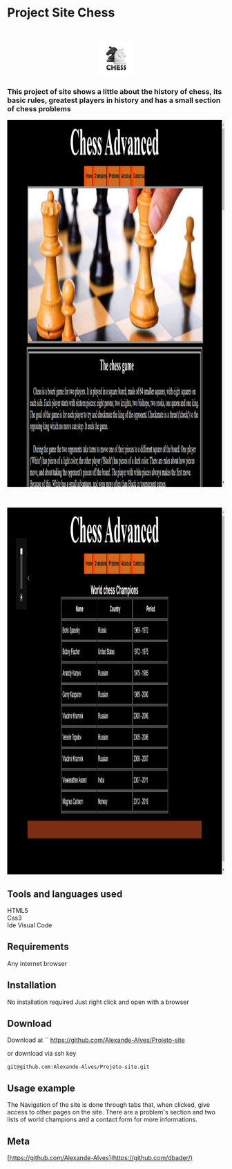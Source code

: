 
# Project Site Chess
<br />
<p align="center">
  <a href="https://github.com/alexanderritik/Best-README-Template">
    <img src="logo.jpg" alt="Logo" width="80" height="80">
  </a>
  <h3>
  <p align="center">


This project of site shows a little about the history of chess, its basic rules, greatest players in history and has a small section of chess problems </p>
</p>
</h3>
<p align="center">
    <img src="chess1.png" alt="Logo" width="1050" height="850">
</p>
<br>
<p align="center">
    <img src="image.png" alt="Logo" width="1050" height="850">
</p>

## Tools and languages ​​used

HTML5<br>
Css3<br>
Ide Visual Code



## Requirements

Any  internet browser 


## Installation


No installation required
 Just right click and open with a browser


## Download

Download at
``
https://github.com/Alexande-Alves/Projeto-site

or download via ssh key
```
git@github.com:Alexande-Alves/Projeto-site.git
```

## Usage example

The Navigation of the site is done through tabs that, when clicked, give access to other pages on the site.
  There are a problem's section and two lists of world champions and a contact form  for more informations.


## Meta


[https://github.com/Alexande-Alves](https://github.com/dbader/)

[swift-image]:https://img.shields.io/badge/swift-3.0-orange.svg
[swift-url]: https://swift.org/
[license-image]: https://img.shields.io/badge/License-MIT-blue.svg
[license-url]: LICENSE
[travis-image]: https://img.shields.io/travis/dbader/node-datadog-metrics/master.svg?style=flat-square
[travis-url]: https://travis-ci.org/dbader/node-datadog-metrics
[codebeat-image]: https://codebeat.co/badges/c19b47ea-2f9d-45df-8458-b2d952fe9dad
[codebeat-url]: https://codebeat.co/projects/github-com-vsouza-awesomeios-com
